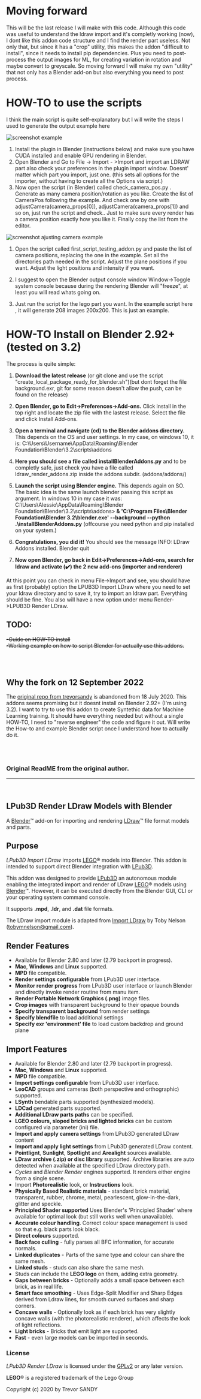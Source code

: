 # Moving forward

This will be the last release I will make with this code. Although this code was useful to understand the ldraw import and it's completly working (now), I dont like this addon code structure and I find the render part useless. Not only that, but since it has a "crop" utility, this makes the addon "difficult to install", since it needs to install pip dependencies. Plus you need to post-process the output images for ML, for creating variation in rotation and maybe convert to greyscale. So moving forward I will make my own "utility" that not only has a Blender add-on but also everything you need to post process.

# HOW-TO to use the scripts
I think the main script is quite self-explanatory but I will write the steps I used to generate the output example here

<img src="https://github.com/repka3/blenderldrawrender/blob/master/blender_scripts/example_output.png" title="output example" alt="screenshot example">

1. Install the plugin in Blender (instructions below) and make sure you have CUDA installed and enable GPU rendering in Blender.
2. Open Blender and Go to File -> Import - >Import and import an LDRAW part also check your preferences in the plugin import window. Doesnt' matter which part you import, just one. (this sets all options for the importer, without having to create all the Options via script.)
3. Now open the script (in Blender) called check_camera_pos.py . Generate as many camera position/rotation as you like. Create the list of CameraPos following the example. And check one by one with adjustCamera(camera_props[0]), adjustCamera(camera_props[1]) and so on, just run the script and check.. Just to make sure every render has a camera position exactly how you like it. Finally copy the list from the editor.

<img src="https://github.com/repka3/blenderldrawrender/blob/master/blender_scripts/adjusting_camera.png" title="ajusting camera example" alt="screenshot ajusting camera example">

1. Open the script called first_script_testing_addon.py and paste the list of camera positions, replacing the one in the example. Set all the directories path needed in the script. Adjust the plane positions if you want. Adjust the light positions and intensity if you want.
2. I suggest to open the Blender output console window Window->Toggle system console because during the rendering Blender will "freeze", at least you will read whats going on.

3. Just run the script for the lego part you want. In the example script here , it will generate 208 images 200x200. This is just an example.



# HOW-TO Install on Blender 2.92+ (tested on 3.2)

The process is quite simple:

1. <b>Download the latest release</b> (or git clone and use the script "create_local_package_ready_for_blender.sh")(but dont forget the file background.exr, git for some reason doesn't allow the push, can be found on the release)
2. <b>Open Blender, go to Edit->Preferences->Add-ons.</b>  Click install in the top right and locate the zip file with the lastest release. Select the file and click Install Add-ons.
3. <b> Open a terminal and navigate (cd) to the Blender addons directory.</b> This depends on the OS and user settings. In my case, on windows 10, it is: C:\Users\Username\AppData\Roaming\Blender Foundation\Blender\3.2\scripts\addons
4. <b>Here you should see a file called installBlenderAddons.py</b> and to be completly safe, just check you have a file called ldraw_render_addons.zip inside the addons subdir. (addons/addons/)
5. <b>Launch the script using Blender engine.</b> This depends again on SO. The basic idea is the same launch blender passing this script as argument. In windows 10 in my case it was: C:\Users\Alessio\AppData\Roaming\Blender Foundation\Blender\3.2\scripts\addons><b> & 'C:\Program Files\Blender Foundation\Blender 3.2\blender.exe' --background --python .\installBlenderAddons.py</b> (offcourse you need python and pip installed on your system.)
6. <b> Congratulations, you did it!</b> You should see the message INFO: LDraw Addons installed. Blender quit
   
7. <b>Now open Blender, go back in Edit->Preferences->Add-ons, search for ldraw and activate (✔️) the 2 new add-ons (importer and renderer)</b>

At this point you can check in menu File->Import and see, you should have as first (probably) option the LPUB3D Import LDraw where you need to set your ldraw directory and to save it, try to import an ldraw part. Everything should be fine. You also will have a new option under menu Render->LPUB3D Render LDraw.


## TODO:

<s>-Guide on HOW-TO install</s>  
<s>-Working example on how to script Blender for actually use this addons.</s>  


<br />
<br />

## Why the fork on 12 September 2022

The [original repo from trevorsandy](https://github.com/trevorsandy/blenderldrawrender) is abandoned
from 18 July 2020. This addons seems promising but it doesnt install on Blender 2.92+ (I'm using 3.2).
I want to try to use this addon to create Syntethic data for Machine Learning training. It should have everything needed
but without a single HOW-TO, I need to "reverse engineer" the code and figure it out. Will write the How-to and
example Blender script once I understand how to actually do it.

<br />
<br />

### Original ReadME from the original author.

<hr>

<br />

## LPub3D Render LDraw Models with Blender

A [Blender](https://www.blender.org)&trade; add-on for importing and rendering [LDraw](http://www.ldraw.org)&trade; file format models and parts.

## Purpose

_LPub3D Import LDraw_ imports [LEGO](https://www.lego.com/)® models into Blender. This addon is intended to support direct Blender integration with [LPub3D](https://trevorsandy.github.io/lpub3d).

This addon was designed to provide [LPub3D](https://trevorsandy.github.io/lpub3d) an autonomous module enabling the integrated import and render of LDraw [LEGO](https://www.lego.com/)® models using [Blender](https://www.blender.org)&trade;. However, it can be executed directly from the Blender GUI, CLI or your operating system command console.

It supports **.mpd**, **.ldr**, and **.dat** file formats.

The LDraw import module is adapted from [Import LDraw](https://github.com/TobyLobster/ImportLDraw) by Toby Nelson (tobymnelson@gmail.com).

## Render Features

- Available for Blender 2.80 and later (2.79 backport in progress).
- **Mac**, **Windows** and **Linux** supported.
- **MPD** file compatible.
- **Render settings configurable** from LPub3D user interface.
- **Monitor render progress** from LPub3D user interface or launch Blender and directly invoke render routine from manu item.
- **Render Portable Network Graphics (.png)** image files.
- **Crop images** with transparent background to their opaque bounds
- **Specify transparent background** from render settings
- **Specify blendfile** to load additional settings
- **Specify exr 'environment' file** to load custom backdrop and ground plane

## Import Features

- Available for Blender 2.80 and later (2.79 backport in progress).
- **Mac**, **Windows** and **Linux** supported.
- **MPD** file compatible.
- **Import settings configurable** from LPub3D user interface.
- **LeoCAD** groups and cameras (both perspective and orthographic) supported.
- **LSynth** bendable parts supported (synthesized models).
- **LDCad** generated parts supported.
- **Additional LDraw parts paths** can be specified.
- **LGEO colours, sloped bricks and lighted bricks** can be custom configured via parameter (ini) file.
- **Import and apply camera settings** from LPub3D generated LDraw content
- **Import and apply light settings** from LPub3D generated LDraw content.
- **Pointlignt**, **Sunlight**, **Spotlight** and **Arealight** sources available.
- **LDraw archive (.zip) or disc library** supported. Archive libraries are auto detected when available at the specified LDraw directory path.
- _Cycles_ and _Blender Render_ engines supported. It renders either engine from a single scene.
- Import **Photorealistic** look, or **Instructions** look.
- **Physically Based Realistic materials** - standard brick material, transparent, rubber, chrome, metal, pearlescent, glow-in-the-dark, glitter and speckle.
- **Principled Shader supported** Uses Blender's 'Principled Shader' where available for optimal look (but still works well when unavailable).
- **Accurate colour handling**. Correct colour space management is used so that e.g. black parts look black.
- **Direct colours** supported.
- **Back face culling** - fully parses all BFC information, for accurate normals.
- **Linked duplicates** - Parts of the same type and colour can share the same mesh.
- **Linked studs** - studs can also share the same mesh.
- Studs can include the **LEGO logo** on them, adding extra geometry.
- **Gaps between bricks** - Optionally adds a small space between each brick, as in real life.
- **Smart face smoothing** - Uses Edge-Split Modifier and Sharp Edges derived from Ldraw lines, for smooth curved surfaces and sharp corners.
- **Concave walls** - Optionally look as if each brick has very slightly concave walls (with the photorealistic renderer), which affects the look of light reflections.
- **Light bricks** - Bricks that emit light are supported.
- **Fast** - even large models can be imported in seconds.

### License

_LPub3D Render LDraw_ is licensed under the [GPLv2](http://www.gnu.org/licenses/gpl-2.0.html) or any later version.

**LEGO**® is a registered trademark of the Lego Group<br clear=left>

Copyright (c) 2020 by Trevor SANDY
